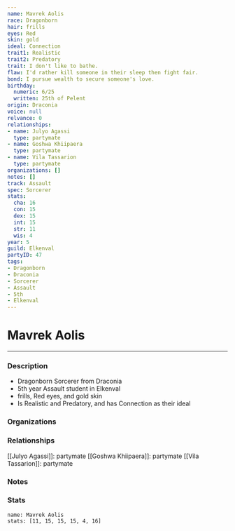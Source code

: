```yaml
---
name: Mavrek Aolis
race: Dragonborn
hair: frills
eyes: Red
skin: gold
ideal: Connection
trait1: Realistic
trait2: Predatory
trait: I don't like to bathe.
flaw: I'd rather kill someone in their sleep then fight fair.
bond: I pursue wealth to secure someone's love.
birthday:
  numeric: 6/25
  written: 25th of Pelent
origin: Draconia
voice: null
relvance: 0
relationships:
- name: Julyo Agassi
  type: partymate
- name: Goshwa Khiipaera
  type: partymate
- name: Vila Tassarion
  type: partymate
organizations: []
notes: []
track: Assault
spec: Sorcerer
stats:
  cha: 16
  con: 15
  dex: 15
  int: 15
  str: 11
  wis: 4
year: 5
guild: Elkenval
partyID: 47
tags:
- Dragonborn
- Draconia
- Sorcerer
- Assault
- 5th
- Elkenval
---
```

# Mavrek Aolis
---
### Description
- Dragonborn Sorcerer from Draconia
- 5th year Assault student in Elkenval
- frills, Red eyes, and gold skin
- Is Realistic and Predatory, and has Connection as their ideal

### Organizations

### Relationships
[[Julyo Agassi]]: partymate
[[Goshwa Khiipaera]]: partymate
[[Vila Tassarion]]: partymate

### Notes

### Stats
```statblock
name: Mavrek Aolis
stats: [11, 15, 15, 15, 4, 16]
```